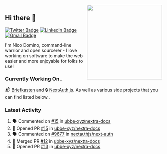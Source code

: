 <img align="right" src="https://user-images.githubusercontent.com/7415984/172472491-91b16eac-fa22-4ecf-92df-d687139fd1f9.gif" width="240" />

## Hi there 👋

[![Twitter Badge](https://img.shields.io/badge/-@ndom91-1ca0f1?style=flat-square&labelColor=1ca0f1&logo=twitter&logoColor=white&link=https://twitter.com/ndom91)](https://twitter.com/ndom91) [![Linkedin Badge](https://img.shields.io/badge/-ndom91-blue?style=flat-square&logo=Linkedin&logoColor=white&link=https://www.linkedin.com/in/ndom91/)](https://www.linkedin.com/in/ndom91/) [![Gmail Badge](https://img.shields.io/badge/-yo@ndo.dev-c14438?style=flat-square&logo=mail.ru&logoColor=white&link=mailto:yo@ndo.dev)](mailto:yo@ndo.dev)

I'm Nico Domino, command-line warrior and open sourcerer - I love working on software to make the web easier and more enjoyable for folks to use! 

### Currently Working On..

📬 [Briefkasten](https://briefkastenhq.com) and 🔒 [NextAuth.js](https://github.com/nextauthjs/next-auth). As well as various side projects that you can find listed below..

<!--START_SECTION_PROFILE_VIEWS:readme-info-->
<!--END_SECTION_PROFILE_VIEWS:readme-info-->

<!--START_SECTION_DAILY_COMMIT:readme-info-->
<!--END_SECTION_DAILY_COMMIT:readme-info-->

<!--START_SECTION_WEEKLY_COMMIT:readme-info-->
<!--END_SECTION_WEEKLY_COMMIT:readme-info-->

### Latest Activity

<!--START_SECTION:activity-->
1. 🗣 Commented on [#15](https://github.com/ubbe-xyz/nextra-docs/pull/15#issuecomment-1899501307) in [ubbe-xyz/nextra-docs](https://github.com/ubbe-xyz/nextra-docs)
2. 💪 Opened PR [#15](https://github.com/ubbe-xyz/nextra-docs/pull/15) in [ubbe-xyz/nextra-docs](https://github.com/ubbe-xyz/nextra-docs)
3. 🗣 Commented on [#9677](https://github.com/nextauthjs/next-auth/pull/9677#issuecomment-1899126937) in [nextauthjs/next-auth](https://github.com/nextauthjs/next-auth)
4. 🎉 Merged PR [#12](https://github.com/ubbe-xyz/nextra-docs/pull/12) in [ubbe-xyz/nextra-docs](https://github.com/ubbe-xyz/nextra-docs)
5. 💪 Opened PR [#13](https://github.com/ubbe-xyz/nextra-docs/pull/13) in [ubbe-xyz/nextra-docs](https://github.com/ubbe-xyz/nextra-docs)
<!--END_SECTION:activity-->
